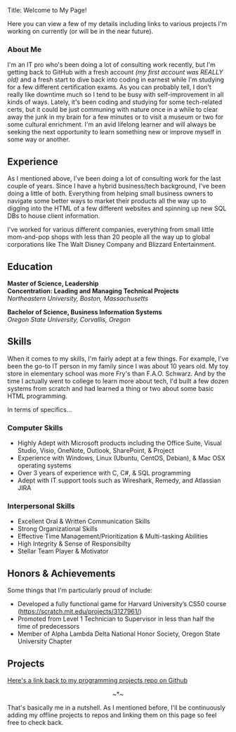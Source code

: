 Title: Welcome to My Page!

Here you can view a few of my details including links to various projects I'm working on currently (or will be in the near future).

### About Me

I'm an IT pro who's been doing a lot of consulting work recently, but I'm getting back to GitHub with a fresh account _(my first account was REALLY old)_ and a fresh start to dive back into coding in earnest while I'm studying for a few different certification exams. As you can probably tell, I don't really like downtime much so I tend to be busy with self-improvement in all kinds of ways. Lately, it's been coding and studying for some tech-related certs, but it could be just communing with nature once in a while to clear away the junk in my brain for a few minutes or to visit a museum or two for some cultural enrichment. I'm an avid lifelong learner and will always be seeking the next opportunity to learn something new or improve myself in some way or another.

## Experience

As I mentioned above, I've been doing a lot of consulting work for the last couple of years. Since I have a hybrid business/tech background, I've been doing a little of both. Everything from helping small business owners to navigate some better ways to market their products all the way up to digging into the HTML of a few different websites and spinning up new SQL DBs to house client information.

I've worked for various different companies, everything from small little mom-and-pop shops with less than 20 people all the way up to global corporations like The Walt Disney Company and Blizzard Entertainment.

## Education

**Master of Science, Leadership**<br>
**Concentration: Leading and Managing Technical Projects**<br>
_Northeastern University, Boston, Massachusetts_<br>

**Bachelor of Science, Business Information Systems**<br>
_Oregon State University, Corvallis, Oregon_

## Skills

When it comes to my skills, I'm fairly adept at a few things. For example, I've been the go-to IT person in my family since I was about 10 years old. My toy store in elementary school was more Fry's than F.A.O. Schwarz. And by the time I actually went to college to learn more about tech, I'd built a few dozen systems from scratch and had learned a thing or two about some basic HTML programming.

In terms of specifics...

### Computer Skills

- Highly Adept with Microsoft products including the Office Suite, Visual Studio, Visio, OneNote, Outlook, SharePoint, & Project
- Experience with Windows, Linux (Ubuntu, CentOS, Debian), & Mac OSX operating systems
- Over 3 years of experience with C, C#, & SQL programming
- Adept with IT support tools such as Wireshark, Remedy, and Atlassian JIRA

### Interpersonal Skills

- Excellent Oral & Written Communication Skills
- Strong Organizational Skills
- Effective Time Management/Prioritization & Multi-tasking Abilities
- High Integrity & Sense of Responsibilty
- Stellar Team Player & Motivator

## Honors & Achievements

Some things that I'm particularly proud of include:

- Developed a fully functional game for Harvard University’s CS50 course (https://scratch.mit.edu/projects/3127961/)
- Promoted from Level 1 Technician to Supervisor in less than half the time of predecessors
- Member of Alpha Lambda Delta National Honor Society, Oregon State University Chapter

## Projects

[Here's a link back to my programming projects repo on Github](https://github.com/jkmcgregor/Programming-Projects)

<p align="center">~*~</p>

That's basically me in a nutshell. As I mentioned before, I'll be continuously adding my offline projects to repos and linking them on this page so feel free to check back.

